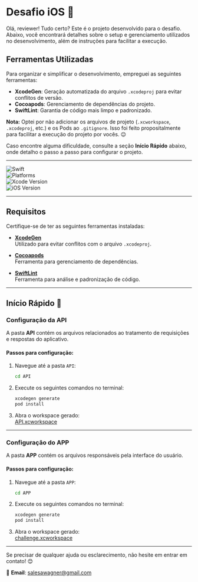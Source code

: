 # Desafio iOS 🚀

Olá, reviewer! Tudo certo? Este é o projeto desenvolvido para o desafio. Abaixo, você encontrará detalhes sobre o setup e gerenciamento utilizados no desenvolvimento, além de instruções para facilitar a execução.

## Ferramentas Utilizadas

Para organizar e simplificar o desenvolvimento, empreguei as seguintes ferramentas:

- **XcodeGen**: Geração automatizada do arquivo `.xcodeproj` para evitar conflitos de versão.
- **Cocoapods**: Gerenciamento de dependências do projeto.
- **SwiftLint**: Garantia de código mais limpo e padronizado.

**Nota:** Optei por não adicionar os arquivos de projeto (`.xcworkspace`, `.xcodeproj`, etc.) e os Pods ao `.gitignore`. Isso foi feito propositalmente para facilitar a execução do projeto por vocês. 😉

Caso encontre alguma dificuldade, consulte a seção **Início Rápido** abaixo, onde detalho o passo a passo para configurar o projeto.

---

![Swift](https://img.shields.io/badge/Swift-5.0-orange)  
![Platforms](https://img.shields.io/badge/Platforms-iOS-yellowgreen)  
![Xcode Version](https://img.shields.io/badge/Xcode-16-blue)  
![iOS Version](https://img.shields.io/badge/iOS-17.0-blue)  

---

## Requisitos

Certifique-se de ter as seguintes ferramentas instaladas:

- **[XcodeGen](https://github.com/yonaskolb/XcodeGen)**  
  Utilizado para evitar conflitos com o arquivo `.xcodeproj`.  

- **[Cocoapods](https://cocoapods.org)**  
  Ferramenta para gerenciamento de dependências.  

- **[SwiftLint](https://github.com/realm/SwiftLint)**  
  Ferramenta para análise e padronização de código.  

---

## Início Rápido 🚀

### Configuração da API

A pasta **API** contém os arquivos relacionados ao tratamento de requisições e respostas do aplicativo.  

#### Passos para configuração:
1. Navegue até a pasta `API`:
    ```bash
    cd API
    ```
2. Execute os seguintes comandos no terminal:
    ```bash
    xcodegen generate
    pod install
    ```
3. Abra o workspace gerado:  
   [API.xcworkspace](API/API.xcworkspace)

---

### Configuração do APP

A pasta **APP** contém os arquivos responsáveis pela interface do usuário.  

#### Passos para configuração:
1. Navegue até a pasta `APP`:
    ```bash
    cd APP
    ```
2. Execute os seguintes comandos no terminal:
    ```bash
    xcodegen generate
    pod install
    ```
3. Abra o workspace gerado:  
   [challenge.xcworkspace](APP/challenge.xcworkspace)

---

Se precisar de qualquer ajuda ou esclarecimento, não hesite em entrar em contato! 😊

📧 **Email**: salesawagner@gmail.com
